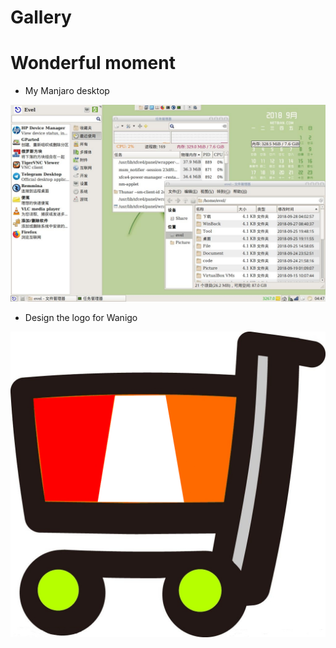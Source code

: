 Gallery 
=====================

Wonderful moment
================

* My Manjaro desktop

[![image](https://raw.githubusercontent.com/o0oke/o0oke.github.com/master/post/upload/DT_manjaro_20180928_Evel.jpg)](https://raw.githubusercontent.com/o0oke/o0oke.github.com/master/post/upload/DT_manjaro_20180928_Evel.jpg)

* Design the logo for Wanigo

[![image](https://raw.githubusercontent.com/o0oke/o0oke.github.com/master/post/upload/wanigo_logo.jpg)](https://raw.githubusercontent.com/o0oke/o0oke.github.com/master/post/upload/wanigo_logo.jpg)





